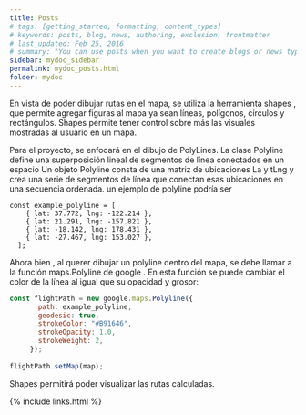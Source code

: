 ```yaml
---
title: Posts
# tags: [getting_started, formatting, content_types]
# keywords: posts, blog, news, authoring, exclusion, frontmatter
# last_updated: Feb 25, 2016
# summary: "You can use posts when you want to create blogs or news type of content."
sidebar: mydoc_sidebar
permalink: mydoc_posts.html
folder: mydoc
---
```


En vista de poder dibujar rutas en el mapa, se utiliza la herramienta shapes , que permite agregar figuras al mapa ya sean líneas, polígonos, círculos y rectángulos.
Shapes permite tener control sobre más las visuales mostradas al usuario en un mapa.

Para el proyecto, se enfocará en el dibujo de PolyLines. La clase Polyline define una superposición lineal de segmentos de línea conectados en un espacio Un objeto Polyline consta de una matriz de ubicaciones La y tLng y crea una serie de segmentos de línea que conectan esas ubicaciones en una secuencia ordenada. un ejemplo de polyline podría ser
```
const example_polyline = [
    { lat: 37.772, lng: -122.214 },
    { lat: 21.291, lng: -157.821 },
    { lat: -18.142, lng: 178.431 },
    { lat: -27.467, lng: 153.027 },
  ];

```
Ahora bien , al querer dibujar un polyline dentro del mapa, se debe llamar a la función maps.Polyline de google . En esta función se puede cambiar el color de la línea al igual que su opacidad y grosor:

```javascript
const flightPath = new google.maps.Polyline({
       path: example_polyline,
       geodesic: true,
       strokeColor: "#B91646",
       strokeOpacity: 1.0,
       strokeWeight: 2,
     });
 
flightPath.setMap(map);

```
Shapes permitirá poder visualizar las rutas calculadas.


<!-- ## About posts

Posts are typically used for blogs or other news information because they contain a date and are sorted in reverse chronological order.

You create a post by adding a file in the \_posts folder that is named yyyy-mm-dddd-permalink.md, which might be 2016-02-25-my-latest-updates.md. You can use any number of subfolders here that you want.

Posts use the post.html layout in the \_layouts folder when you are viewing the post.

The news.html file in the root directory shows a reverse chronological listing of the 10 latest posts

## Allowed frontmatter

The frontmatter you can use with posts is as follows:

```yaml
---
title: My sample post
tags: content_types
keywords: pages, authoring, exclusion, frontmatter
sidebar: mydoc_sidebar
permalink: mydoc_pages.html
summary: "This is some summary frontmatter for my sample post."
---
```

| Frontmatter | Required? | Description |
|-------------|-------------|-------------|
| **title** | Required | The title for the page |
| **tags** | Optional | Tags for the page. Make all tags single words, with underscores if needed. Separate them with commas. Enclose the whole list within brackets. Also, note that tags must be added to \_data/tags_doc.yml to be allowed entrance into the page. This prevents tags from becoming somewhat random and unstructured. You must create a tag page for each one of your tags following the sample pattern in the tabs folder. (Tag pages aren't automatically created.)  |
| **keywords** | Optional | Synonyms and other keywords for the page. This information gets stuffed into the page's metadata to increase SEO. The user won't see the keywords, but if you search for one of the keywords, it will be picked up by the search engine.  |
| **sidebar** | Required | Refers to the sidebar data file for this page. Don't include the ".yml" file extension for the sidebar &mdash; just provide the file name. If no sidebar is specified, this value will inherit the `default` property set in your \_config.yml file for the page's frontmatter. |
| **permalink**| Required | This theme uses permalinks to facilitate the linking. You specify the permalink want for the page, and the \_site output will put the page into the root directory when you publish. Follow the same convention here as you do with page permalinks -- list the file name followed by the .html extension. |
| **summary** | Optional | A 1-2 word sentence summarizing the content on the page. This gets formatted into the summary section in the page layout. Adding summaries is a key way to make your content more scannable by users (check out [Jakob Nielsen's site](http://www.nngroup.com/articles/corporate-blogs-front-page-structure/) for a great example of page summaries.) The only drawback with summaries is that you can't use variables in them. | -->


{% include links.html %}
